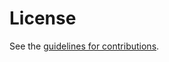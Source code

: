 # License

See the
[guidelines for contributions](https://github.com/VMatrix1900/draft-ccwg-advanced-ecn/blob/main/CONTRIBUTING.md).
